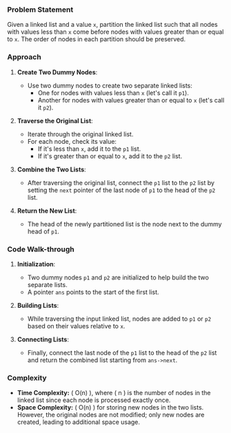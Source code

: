 ### Problem Statement
Given a linked list and a value `x`, partition the linked list such that all nodes with values less than `x` come before nodes with values greater than or equal to `x`. The order of nodes in each partition should be preserved.

### Approach
1. **Create Two Dummy Nodes**:
   - Use two dummy nodes to create two separate linked lists:
     - One for nodes with values less than `x` (let's call it `p1`).
     - Another for nodes with values greater than or equal to `x` (let's call it `p2`).

2. **Traverse the Original List**:
   - Iterate through the original linked list.
   - For each node, check its value:
     - If it's less than `x`, add it to the `p1` list.
     - If it's greater than or equal to `x`, add it to the `p2` list.

3. **Combine the Two Lists**:
   - After traversing the original list, connect the `p1` list to the `p2` list by setting the `next` pointer of the last node of `p1` to the head of the `p2` list.

4. **Return the New List**:
   - The head of the newly partitioned list is the node next to the dummy head of `p1`.

### Code Walk-through
1. **Initialization**:
   - Two dummy nodes `p1` and `p2` are initialized to help build the two separate lists.
   - A pointer `ans` points to the start of the first list.

2. **Building Lists**:
   - While traversing the input linked list, nodes are added to `p1` or `p2` based on their values relative to `x`.

3. **Connecting Lists**:
   - Finally, connect the last node of the `p1` list to the head of the `p2` list and return the combined list starting from `ans->next`.

### Complexity
- **Time Complexity:** \( O(n) \), where \( n \) is the number of nodes in the linked list since each node is processed exactly once.
- **Space Complexity:** \( O(n) \) for storing new nodes in the two lists. However, the original nodes are not modified; only new nodes are created, leading to additional space usage.
